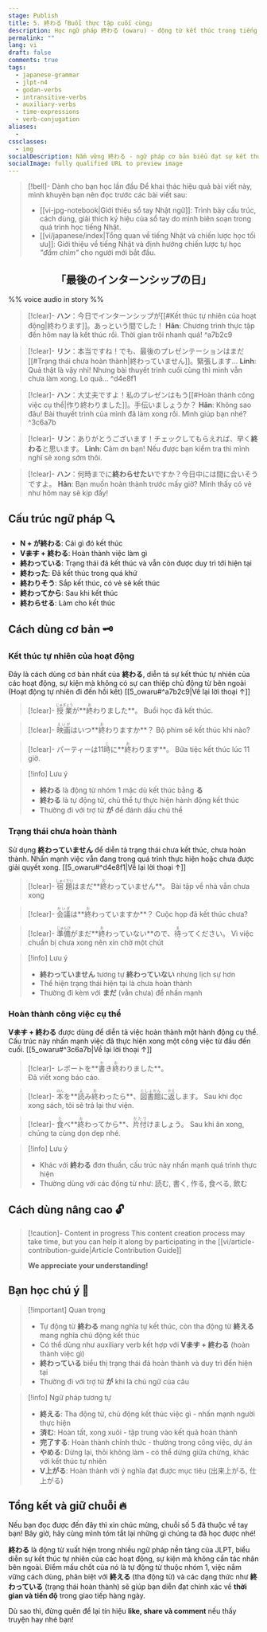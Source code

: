 ```yaml
---
stage: Publish
title: 5. 終わる「Buổi thực tập cuối cùng」
description: Học ngữ pháp 終わる (owaru) - động từ kết thúc trong tiếng Nhật. Hướng dẫn cách dùng, phân biệt với 終える, ví dụ thực tế và bài tập chi tiết.
permalink: ""
lang: vi
draft: false
comments: true
tags:
  - japanese-grammar
  - jlpt-n4
  - godan-verbs
  - intransitive-verbs
  - auxiliary-verbs
  - time-expressions
  - verb-conjugation
aliases:
  - 
cssclasses:
  - img
socialDescription: Nắm vững 終わる - ngữ pháp cơ bản biểu đạt sự kết thúc với ví dụ thực tế và phân biệt rõ ràng
socialImage: fully qualified URL to preview image
---
```


> [!bell]- Dành cho bạn học lần đầu
> Để khai thác hiệu quả bài viết này, mình khuyên bạn nên đọc trước các bài viết sau:
> - [[vi-jpg-notebook|Giới thiệu sổ tay Nhật ngữ]]: Trình bày cấu trúc, cách dùng, giải thích ký hiệu của sổ tay do mình biên soạn trong quá trình học tiếng Nhật.   
> - [[vi/japanese/index|Tổng quan về tiếng Nhật và chiến lược học tối ưu]]: Giới thiệu về tiếng Nhật và định hướng chiến lược tự học *"đắm chìm"* cho người mới bắt đầu.

<h2 style="text-align:center">「最後のインターンシップの日」</h2>

%% voice audio in story %%

> [!clear]- **ハン**：今日でインターンシップが[[#Kết thúc tự nhiên của hoạt động|終わります]]。あっという間でした！
> **Hân**: Chương trình thực tập đến hôm nay là kết thúc rồi. Thời gian trôi nhanh quá!
^a7b2c9

> [!clear]- **リン**：本当ですね！でも、最後のプレゼンテーションはまだ[[#Trạng thái chưa hoàn thành|終わっていません]]。緊張します...
> **Linh**: Quả thật là vậy nhỉ! Nhưng bài thuyết trình cuối cùng thì mình vẫn chưa làm xong. Lo quá...
^d4e8f1

> [!clear]- **ハン**：大丈夫ですよ！私のプレゼンはもう[[#Hoàn thành công việc cụ thể|作り終わりました]]。手伝いましょうか？
> **Hân**: Không sao đâu! Bài thuyết trình của mình đã làm xong rồi. Mình giúp bạn nhé?
^3c6a7b

> [!clear]- **リン**：ありがとうございます！チェックしてもらえれば、早く**終わる**と思います。
> **Linh**: Cảm ơn bạn! Nếu được bạn kiểm tra thì mình nghĩ sẽ xong sớm thôi.

> [!clear]- **ハン**：何時までに**終わらせたい**ですか？今日中には間に合いそうですよ。
> **Hân**: Bạn muốn hoàn thành trước mấy giờ? Mình thấy có vẻ như hôm nay sẽ kịp đấy!

## Cấu trúc ngữ pháp 🔍
- **N + が終わる**: Cái gì đó kết thúc
- **V~~ます~~ + 終わる**: Hoàn thành việc làm gì
- **終わっている**: Trạng thái đã kết thúc và vẫn còn được duy trì tới hiện tại
- **終わった**: Đã kết thúc trong quá khứ
- **終わりそう**: Sắp kết thúc, có vẻ sẽ kết thúc
- **終わってから**: Sau khi kết thúc
- **終わらせる**: Làm cho kết thúc

## Cách dùng cơ bản 🗝️

### Kết thúc tự nhiên của hoạt động
Đây là cách dùng cơ bản nhất của **終わる**, diễn tả sự kết thúc tự nhiên của các hoạt động, sự kiện mà không có sự can thiệp chủ động từ bên ngoài (Hoạt động tự nhiên đi đến hồi kết) [[5_owaru#^a7b2c9|Về lại lời thoại ↑]]

> [!clear]- <ruby>授業<rt>じゅぎょう</rt></ruby>が**<ruby>終<rt>お</rt></ruby>わりました**。
> Buổi học đã kết thúc.

> [!clear]- <ruby>映画<rt>えいが</rt></ruby>はいつ**<ruby>終<rt>お</rt></ruby>わりますか**？
> Bộ phim sẽ kết thúc khi nào?

> [!clear]- パーティーは11<ruby>時<rt>じ</rt></ruby>に**<ruby>終<rt>お</rt></ruby>わります**。
> Bữa tiệc kết thúc lúc 11 giờ.

> [!info] Lưu ý
> - **終わる** là động từ nhóm 1 mặc dù kết thúc bằng **る**
> - **終わる** là tự động từ, chủ thể tự thực hiện hành động kết thúc
> - Thường đi với trợ từ **が** để đánh dấu chủ thể

### Trạng thái chưa hoàn thành  
Sử dụng **終わっていません** để diễn tả trạng thái chưa kết thúc, chưa hoàn thành. Nhấn mạnh việc vẫn đang trong quá trình thực hiện hoặc chưa được giải quyết xong. [[5_owaru#^d4e8f1|Về lại lời thoại ↑]]

> [!clear]- <ruby>宿題<rt>しゅくだい</rt></ruby>はまだ**<ruby>終<rt>お</rt></ruby>わっていません**。
> Bài tập về nhà vẫn chưa xong

> [!clear]- <ruby>会議<rt>かいぎ</rt></ruby>は**<ruby>終<rt>お</rt></ruby>わっていますか**？
> Cuộc họp đã kết thúc chưa?

> [!clear]- <ruby>準備<rt>じゅんび</rt></ruby>がまだ**<ruby>終<rt>お</rt></ruby>わっていない**ので、<ruby>待<rt>ま</rt></ruby>ってください。
> Vì việc chuẩn bị chưa xong nên xin chờ một chút

> [!info] Lưu ý
> - **終わっていません** tương tự **終わっていない** nhưng lịch sự hơn
> - Thể hiện trạng thái hiện tại là chưa hoàn thành
> - Thường đi kèm với **まだ** (vẫn chưa) để nhấn mạnh

### Hoàn thành công việc cụ thể
**V~~ます~~ + 終わる** được dùng để diễn tả việc hoàn thành một hành động cụ thể. Cấu trúc này nhấn mạnh việc đã thực hiện xong một công việc từ đầu đến cuối. [[5_owaru#^3c6a7b|Về lại lời thoại ↑]]

> [!clear]- レポートを**<ruby>書<rt>か</rt></ruby>き<ruby>終<rt>お</rt></ruby>わりました**。  
> Đã viết xong báo cáo.

> [!clear]- <ruby>本<rt>ほん</rt></ruby>を**<ruby>読<rt>よ</rt></ruby>み<ruby>終<rt>お</rt></ruby>わったら**、<ruby>図書館<rt>としょかん</rt></ruby>に<ruby>返<rt>かえ</rt></ruby>します。
> Sau khi đọc xong sách, tôi sẽ trả lại thư viện.

> [!clear]- <ruby>食<rt>た</rt></ruby>べ**<ruby>終<rt>お</rt></ruby>わってから**、<ruby>片付<rt>かたづ</rt></ruby>けましょう。
> Sau khi ăn xong, chúng ta cùng dọn dẹp nhé.

> [!info] Lưu ý
> - Khác với **終わる** đơn thuần, cấu trúc này nhấn mạnh quá trình thực hiện
> - Thường dùng với các động từ như: 読む, 書く, 作る, 食べる, 飲む

## Cách dùng nâng cao 🔓

> [!caution]- Content in progress
> This content creation process may take time, but you can help it along by participating in the [[vi/article-contribution-guide|Article Contribution Guide]]
>
> **We appreciate your understanding!**

## Bạn học chú ý 👀

> [!important] Quan trọng
> - Tự động từ **終わる** mang nghĩa tự kết thúc, còn tha động từ **終える** mang nghĩa chủ động kết thúc
> - Có thể dùng như auxiliary verb kết hợp với **V~~ます~~ + 終わる** (hoàn thành việc gì)
> - **終わっている** biểu thị trạng thái đã hoàn thành và duy trì đến hiện tại
> - Thường đi với trợ từ **が** khi là chủ ngữ của câu

> [!info] Ngữ pháp tương tự
> - **終える**: Tha động từ, chủ động kết thúc việc gì - nhấn mạnh người thực hiện
> - **済む**: Hoàn tất, xong xuôi - tập trung vào kết quả hoàn thành
> - **完了する**: Hoàn thành chính thức - thường trong công việc, dự án
> - **やめる**: Dừng lại, thôi không làm - có thể dừng giữa chừng, khác với kết thúc tự nhiên
> - **V上がる**: Hoàn thành với ý nghĩa đạt được mục tiêu (出来上がる, 仕上がる)

## Tổng kết và giữ chuỗi 🔥
Nếu bạn đọc được đến đây thì xin chúc mừng, chuỗi số 5 đã thuộc về tay bạn! Bây giờ, hãy cùng mình tóm tắt lại những gì chúng ta đã học được nhé!

**終わる** là động từ xuất hiện trong nhiều ngữ pháp nền tảng của JLPT, biểu diễn sự kết thúc tự nhiên của các hoạt động, sự kiện mà không cần tác nhân bên ngoài. Điểm mấu chốt của nó là tự động từ thuộc nhóm 1, việc nắm vững cách dùng, phân biệt với **終える** (tha động từ) và các dạng thức như **終わっている** (trạng thái hoàn thành) sẽ giúp bạn diễn đạt chính xác về **thời gian và tiến độ** trong giao tiếp hàng ngày.

Dù sao thì, đừng quên để lại tín hiệu **like, share và comment** nếu thấy truyện hay nhé bạn!
